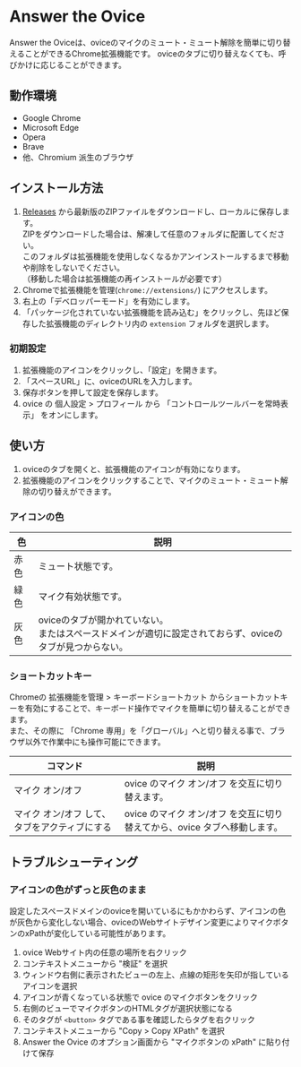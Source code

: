 # Answer the Ovice

Answer the Oviceは、oviceのマイクのミュート・ミュート解除を簡単に切り替えることができるChrome拡張機能です。
oviceのタブに切り替えなくても、呼びかけに応じることができます。

## 動作環境

* Google Chrome
* Microsoft Edge
* Opera
* Brave
* 他、Chromium 派生のブラウザ

## インストール方法

1. [Releases](https://github.com/mypicto/answer-the-ovice/releases/latest) から最新版のZIPファイルをダウンロードし、ローカルに保存します。  
  ZIPをダウンロードした場合は、解凍して任意のフォルダに配置してください。  
  このフォルダは拡張機能を使用しなくなるかアンインストールするまで移動や削除をしないでください。  
  （移動した場合は拡張機能の再インストールが必要です）
1. Chromeで拡張機能を管理(`chrome://extensions/`) にアクセスします。
1. 右上の「デベロッパーモード」を有効にします。
1. 「パッケージ化されていない拡張機能を読み込む」をクリックし、先ほど保存した拡張機能のディレクトリ内の `extension` フォルダを選択します。

### 初期設定

1. 拡張機能のアイコンをクリックし、「設定」を開きます。
1. 「スペースURL」に、oviceのURLを入力します。  
1. 保存ボタンを押して設定を保存します。
1. ovice の 個人設定 > プロフィール から 「コントロールツールバーを常時表示」 をオンにします。  

## 使い方

1. oviceのタブを開くと、拡張機能のアイコンが有効になります。
1. 拡張機能のアイコンをクリックすることで、マイクのミュート・ミュート解除の切り替えができます。

### アイコンの色

| 色 | 説明 |
| ---- | ------ |
| 赤色 | ミュート状態です。 |
| 緑色 | マイク有効状態です。 |
| 灰色 | oviceのタブが開かれていない。<br>またはスペースドメインが適切に設定されておらず、oviceのタブが見つからない。 |

### ショートカットキー

Chromeの 拡張機能を管理 > キーボードショートカット からショートカットキーを有効にすることで、キーボード操作でマイクを簡単に切り替えることができます。  
また、その際に 「Chrome 専用」を「グローバル」へと切り替える事で、ブラウザ以外で作業中にも操作可能にできます。

| コマンド | 説明 |
| ---- | ------ |
| マイク オン/オフ | ovice のマイク オン/オフ を交互に切り替えます。 |
| マイク オン/オフ して、タブをアクティブにする | ovice のマイク オン/オフ を交互に切り替えてから、ovice タブへ移動します。 |


## トラブルシューティング

### アイコンの色がずっと灰色のまま

設定したスペースドメインのoviceを開いているにもかかわらず、アイコンの色が灰色から変化しない場合、oviceのWebサイトデザイン変更によりマイクボタンのxPathが変化している可能性があります。

1. ovice Webサイト内の任意の場所を右クリック
2. コンテキストメニューから "検証" を選択
3. ウィンドウ右側に表示されたビューの左上、点線の矩形を矢印が指しているアイコンを選択
4. アイコンが青くなっている状態で ovice のマイクボタンをクリック
5. 右側のビューでマイクボタンのHTMLタグが選択状態になる
6. そのタグが `<button>` タグである事を確認したらタグを右クリック
7. コンテキストメニューから "Copy > Copy XPath" を選択
8. Answer the Ovice のオプション画面から "マイクボタンの xPath" に貼り付けて保存

